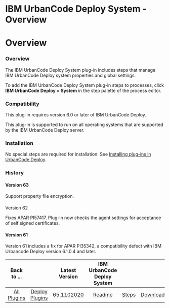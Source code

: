 
IBM UrbanCode Deploy System - Overview
======================================

# Overview



### Overview




 


The IBM UrbanCode Deploy System plug-in includes steps that manage IBM UrbanCode Deploy system 
properties and global settings.


To add the IBM UrbanCode Deploy System plug-in steps to processes, click **IBM 
UrbanCode Deploy > System** in the step palette of the process editor.


### Compatibility


This plug-in requires 
version 6.0 or later of IBM UrbanCode Deploy.


This plug-in is supported to run on all operating systems that are 
supported by the IBM UrbanCode Deploy server.


### Installation


No special steps are required for installation. See 
[Installing plug-ins in UrbanCode Deploy](https://www.urbancode.com/resource/installing-plug-ins-in-urbancode-products/ 
"Installing plug-ins in UrbanCode Deploy").


### History


#### Version 63


Support property file encryption.


#### 
Version 62


Fixes APAR PI57417. Plug-in now checks the agent settings for acceptance of self signed certificates.



#### Version 61


Version 61 includes a fix for APAR PI35342, a compatibility defect with IBM Urbancode Deploy version 
6.1.0.4 and later.





|Back to ...||Latest Version|IBM UrbanCode Deploy System |||
| :---: | :---: | :---: | :---: | :---: | :---: |
|[All Plugins](../../index.md)|[Deploy Plugins](../README.md)|[65.1102020](https://raw.githubusercontent.com/UrbanCode/IBM-UCD-PLUGINS/main/files/uDeploy-System/uDeploy-System-65.1102020.zip)|[Readme](README.md)|[Steps](steps.md)|[Downloads](downloads.md)|
